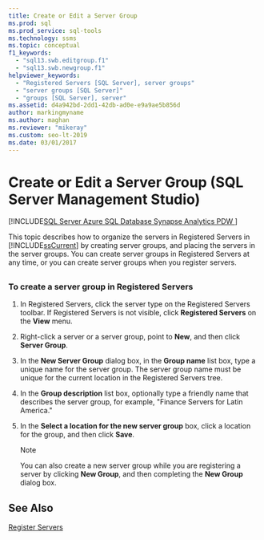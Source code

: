 ```yaml
---
title: Create or Edit a Server Group
ms.prod: sql
ms.prod_service: sql-tools
ms.technology: ssms
ms.topic: conceptual
f1_keywords: 
  - "sql13.swb.editgroup.f1"
  - "sql13.swb.newgroup.f1"
helpviewer_keywords: 
  - "Registered Servers [SQL Server], server groups"
  - "server groups [SQL Server]"
  - "groups [SQL Server], server"
ms.assetid: d4a942bd-2dd1-42db-ad0e-e9a9ae5b856d
author: markingmyname
ms.author: maghan
ms.reviewer: "mikeray"
ms.custom: seo-lt-2019
ms.date: 03/01/2017
---
```


# Create or Edit a Server Group (SQL Server Management Studio)

[!INCLUDE[SQL Server Azure SQL Database Synapse Analytics PDW ](../../includes/applies-to-version/sql-asdb-asdbmi-asa-pdw.md)]

This topic describes how to organize the servers in Registered Servers in [!INCLUDE[ssCurrent](../../includes/sscurrent-md.md)] by creating server groups, and placing the servers in the server groups. You can create server groups in Registered Servers at any time, or you can create server groups when you register servers.  

## <a name="SSMSProcedure"></a>

### To create a server group in Registered Servers  

1. In Registered Servers, click the server type on the Registered Servers toolbar. If Registered Servers is not visible, click **Registered Servers** on the **View** menu.  

2. Right-click a server or a server group, point to **New**, and then click **Server Group**.  

3. In the **New Server Group** dialog box, in the **Group name** list box, type a unique name for the server group. The server group name must be unique for the current location in the Registered Servers tree.

4. In the **Group description** list box, optionally type a friendly name that describes the server group, for example, "Finance Servers for Latin America."  

5. In the **Select a location for the new server group** box, click a location for the group, and then click **Save**.  

   > [!NOTE]
   > You can also create a new server group while you are registering a server by clicking **New Group**, and then completing the **New Group** dialog box.  

## See Also

[Register Servers](../../tools/sql-server-management-studio/register-servers.md)